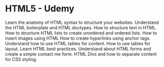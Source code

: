 # HTML5 - Udemy

Learn the anatomy of HTML syntax to structure your websites.
Understand the HTML boilerplate and HTML doctypes.
How to structure text in HTML.
How to structure HTML lists to create unordered and ordered lists.
How to insert images using HTML
How to create hyperlinks using anchor tags.
Understand how to use HTML tables for content.
How to use tables for layout.
Learn HTML best practices.
Understand about HTML forms and create a simple contact me form.
HTML Divs and how to separate content for CSS styling.
